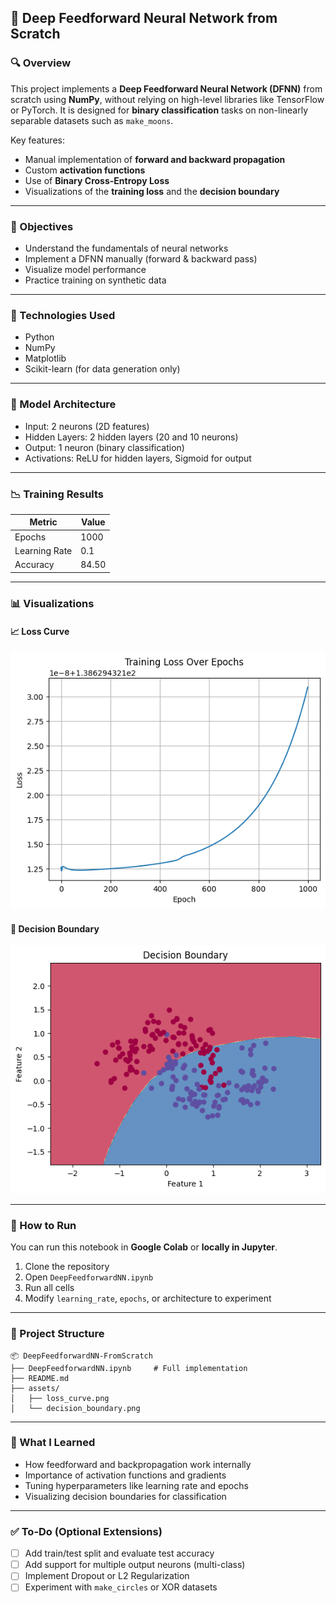 ## 🧠 Deep Feedforward Neural Network from Scratch

### 🔍 Overview

This project implements a **Deep Feedforward Neural Network (DFNN)** from scratch using **NumPy**, without relying on high-level libraries like TensorFlow or PyTorch. It is designed for **binary classification** tasks on non-linearly separable datasets such as `make_moons`.

Key features:

* Manual implementation of **forward and backward propagation**
* Custom **activation functions**
* Use of **Binary Cross-Entropy Loss**
* Visualizations of the **training loss** and the **decision boundary**

---

### 📌 Objectives

* Understand the fundamentals of neural networks
* Implement a DFNN manually (forward & backward pass)
* Visualize model performance
* Practice training on synthetic data

---

### 🧰 Technologies Used

* Python
* NumPy
* Matplotlib
* Scikit-learn (for data generation only)

---

### 🧠 Model Architecture

* Input: 2 neurons (2D features)
* Hidden Layers: 2 hidden layers (20 and 10 neurons)
* Output: 1 neuron (binary classification)
* Activations: ReLU for hidden layers, Sigmoid for output

---

### 📉 Training Results

| Metric        | Value            |
| ------------- | ---------------- |
| Epochs        | 1000             |
| Learning Rate | 0.1              |
| Accuracy      | 84.50  |

---

### 📊 Visualizations

#### 📈 Loss Curve

![Loss Curve](assets/loss_curve.png)

#### 🧭 Decision Boundary

![Decision Boundary](assets/decision_boundary.png)

---

### 🚀 How to Run

You can run this notebook in **Google Colab** or **locally in Jupyter**.

1. Clone the repository
2. Open `DeepFeedforwardNN.ipynb`
3. Run all cells
4. Modify `learning_rate`, `epochs`, or architecture to experiment

---

### 📁 Project Structure

```
📦 DeepFeedforwardNN-FromScratch
├── DeepFeedforwardNN.ipynb     # Full implementation
├── README.md
├── assets/
│   ├── loss_curve.png
│   └── decision_boundary.png
```

---

### 🧠 What I Learned

* How feedforward and backpropagation work internally
* Importance of activation functions and gradients
* Tuning hyperparameters like learning rate and epochs
* Visualizing decision boundaries for classification

---

### ✅ To-Do (Optional Extensions)

* [ ] Add train/test split and evaluate test accuracy
* [ ] Add support for multiple output neurons (multi-class)
* [ ] Implement Dropout or L2 Regularization
* [ ] Experiment with `make_circles` or XOR datasets
